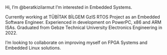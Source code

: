 Hi, I’m @beratkizilarmut
I’m interested in Embedded Systems.

Currently working at TÜBİTAK BİLGEM GzIS RTOS Project as an Embedded Software Engineer.
Experienced in development on PowerPC, x86 and ARM ISAs.
Graduated from Gebze Technical University Electronics Engineering in 2022.

I’m looking to collaborate on improving myself on FPGA Systems and Embedded Linux solutions.

<!---
beratkizilarmut/beratkizilarmut is a ✨ special ✨ repository because its `README.md` (this file) appears on your GitHub profile.
You can click the Preview link to take a look at your changes.
--->
